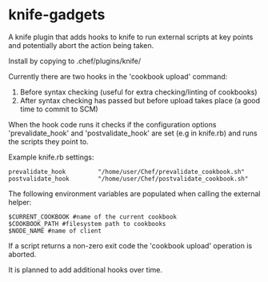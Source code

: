 # knife-gadgets
A knife plugin that adds hooks to knife to run external scripts at key points and potentially abort the action being taken. 

Install by copying to .chef/plugins/knife/ 

Currently there are two hooks in the 'cookbook upload' command:

1. Before syntax checking (useful for extra checking/linting of cookbooks)
2. After syntax checking has passed but before upload takes place (a good time to commit to SCM) 

When the hook code runs it checks if the configuration options 'prevalidate_hook' and 'postvalidate_hook' are set (e.g in knife.rb) and runs the scripts they point to. 

Example knife.rb settings:

```
prevalidate_hook         "/home/user/Chef/prevalidate_cookbook.sh"
postvalidate_hook        "/home/user/Chef/postvalidate_cookbook.sh"
```

The following environment variables are populated when calling the external helper:

```
$CURRENT_COOKBOOK #name of the current cookbook 
$COOKBOOK_PATH #filesystem path to cookbooks
$NODE_NAME #name of client 

```
If a script returns a non-zero exit code the 'cookbook upload' operation is aborted. 

It is planned to add additional hooks over time. 
